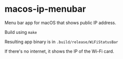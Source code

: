 # macos-ip-menubar

Menu bar app for macOS that shows public IP address.

Build using `make`

Resulting app binary is in `.build/release/WiFiStatusBar`

If there's no internet, it shows the IP of the Wi-Fi card.
